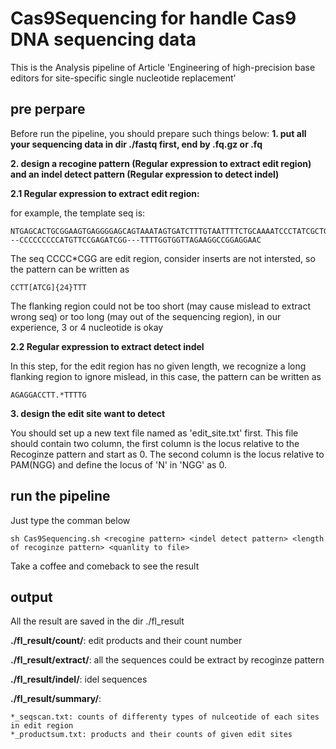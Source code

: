 # Cas9Sequencing for handle Cas9 DNA sequencing data
This is the Analysis pipeline of Article 'Engineering of high-precision base editors for site-specific single nucleotide replacement'

## pre perpare ##
Before run the pipeline, you should prepare such things below:
**1. put all your sequencing data in dir ./fastq first, end by .fq.gz or .fq**

**2. design a recogine pattern (Regular expression to extract edit region) and an indel detect pattern (Regular expression to detect indel)**

**2.1 Regular expression to extract edit region:**

for example, the template seq is:
```
NTGAGCACTGCGGAAGTGAGGGGAGCAGTAAATAGTGATCTTTGTAATTTTCTGCAAAATCCCTATCGCTGTCTCGGGTTTTTCGATTCAGAGGACCTT---CCCCCCCCCATGTTCCGAGATCGG---TTTTGGTGGTTAGAAGGCCGGAGGAAC
```
The seq CCCC*CGG are edit region, consider inserts are not intersted, so the pattern can be written as

```
CCTT[ATCG]{24}TTT
```

The flanking region could not be too short (may cause mislead to extract wrong seq) or too long (may out of the sequencing region), in our experience, 3 or 4 nucleotide is okay

**2.2 Regular expression to extract detect indel**

In this step, for the edit region has no given length, we recognize a long flanking region to ignore mislead, in this case, the pattern can be written as

```
AGAGGACCTT.*TTTTG
```

**3. design the edit site want to detect**

You should set up a new text file named as 'edit_site.txt' first. This file should contain two column, the first column is the locus relative to the Recoginze pattern and start as 0. The second column is the locus relative to PAM(NGG) and define the locus of 'N' in 'NGG' as 0.

## run the pipeline ##
Just type the comman below
```shell
sh Cas9Sequencing.sh <recogine pattern> <indel detect pattern> <length of recoginze pattern> <quanlity to file>
```
Take a coffee and comeback to see the result

## output ##
All the result are saved in the dir ./fl_result

**./fl_result/count/**: edit products and their count number

**./fl_result/extract/**: all the sequences could be extract by recoginze pattern

**./fl_result/indel/**: idel sequences

**./fl_result/summary/**:

```
*_seqscan.txt: counts of differenty types of nulceotide of each sites in edit region
*_productsum.txt: products and their counts of given edit sites
```




